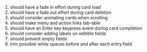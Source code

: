 1. should have a fade in effort during card load
2. should have a fade out effort during card deletion
3. should consider animating cards when scrolling
4. should make menu and action links tab-able
5. should have an Enter key keypress event during card completion
6. should consider adding labels on editible fields
7. should prevent empty fields
8. trim possible white spaces before and after each entry field